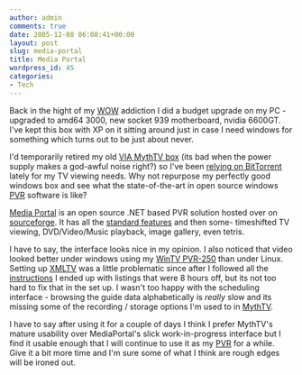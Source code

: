 ```yaml
---
author: admin
comments: true
date: 2005-12-08 06:08:41+00:00
layout: post
slug: media-portal
title: Media Portal
wordpress_id: 45
categories:
- Tech
---
```


Back in the hight of my [WOW](http://www.worldofwarcraft.com/) addiction I did a budget upgrade on my PC - upgraded to amd64 3000, new socket 939 motherboard, nvidia 6600GT. I've kept this box with XP on it sitting around just in case I need windows for something which turns out to be just about never.  

I'd temporarily retired my old [VIA MythTV box](http://www.alexrose.net/archives/000009.shtml) (its bad when the power supply makes a god-awful noise right?) so I've been [relying on BitTorrent](http://isohunt.com/) lately for my TV viewing needs. Why not repurpose my perfectly good windows box and see what the state-of-the-art in open source windows [PVR](http://en.wikipedia.org/wiki/Digital_video_recorder) software is like?  

[Media Portal](http://mediaportal.sourceforge.net/) is an open source .NET based PVR solution hosted over on [sourceforge](http://sourceforge.net/). It has all the [standard features](http://mediaportal.sourceforge.net/features.html) and then some- timeshifted TV viewing, DVD/Video/Music playback, image gallery, even tetris.  

I have to say, the interface looks nice in my opinion. I also noticed that video looked better under windows using my [WinTV PVR-250](http://www.hauppauge.com/html/wintvpvr250_datasheet.htm) than under Linux. Setting up [XMLTV](http://membled.com/work/apps/xmltv/) was a little problematic since after I followed all the [instructions](http://www.maisenbachers.de/dokuw/howto:mytv:setupxmltv) I ended up with listings that were 8 hours off, but its not too hard to fix that in the set up. I wasn't too happy with the scheduling interface - browsing the guide data alphabetically is *really* slow and its missing some of the recording / storage options I'm used to in [MythTV](http://www.mythtv.org/).  

I have to say after using it for a couple of days I think I prefer MythTV's mature usability over MediaPortal's slick work-in-progress interface but I find it usable enough that I will continue to use it as my [PVR](http://en.wikipedia.org/wiki/Digital_video_recorder) for a while. Give it a bit more time and I'm sure some of what I think are rough edges will be ironed out.
